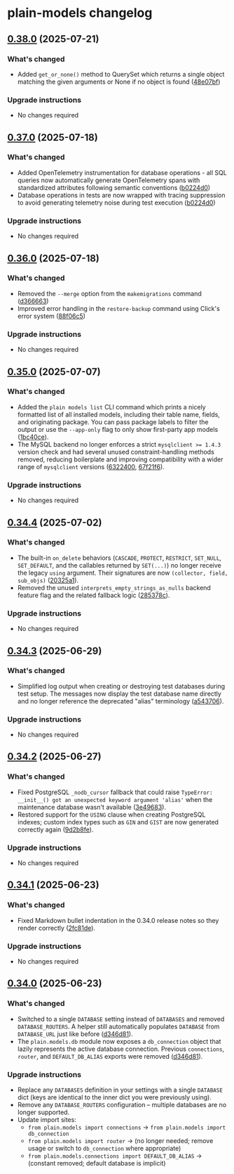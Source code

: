 # plain-models changelog

## [0.38.0](https://github.com/dropseed/plain/releases/plain-models@0.38.0) (2025-07-21)

### What's changed

- Added `get_or_none()` method to QuerySet which returns a single object matching the given arguments or None if no object is found ([48e07bf](https://github.com/dropseed/plain/commit/48e07bf))

### Upgrade instructions

- No changes required

## [0.37.0](https://github.com/dropseed/plain/releases/plain-models@0.37.0) (2025-07-18)

### What's changed

- Added OpenTelemetry instrumentation for database operations - all SQL queries now automatically generate OpenTelemetry spans with standardized attributes following semantic conventions ([b0224d0](https://github.com/dropseed/plain/commit/b0224d0))
- Database operations in tests are now wrapped with tracing suppression to avoid generating telemetry noise during test execution ([b0224d0](https://github.com/dropseed/plain/commit/b0224d0))

### Upgrade instructions

- No changes required

## [0.36.0](https://github.com/dropseed/plain/releases/plain-models@0.36.0) (2025-07-18)

### What's changed

- Removed the `--merge` option from the `makemigrations` command ([d366663](https://github.com/dropseed/plain/commit/d366663))
- Improved error handling in the `restore-backup` command using Click's error system ([88f06c5](https://github.com/dropseed/plain/commit/88f06c5))

### Upgrade instructions

- No changes required

## [0.35.0](https://github.com/dropseed/plain/releases/plain-models@0.35.0) (2025-07-07)

### What's changed

- Added the `plain models list` CLI command which prints a nicely formatted list of all installed models, including their table name, fields, and originating package. You can pass package labels to filter the output or use the `--app-only` flag to only show first-party app models ([1bc40ce](https://github.com/dropseed/plain/commit/1bc40ce)).
- The MySQL backend no longer enforces a strict `mysqlclient >= 1.4.3` version check and had several unused constraint-handling methods removed, reducing boilerplate and improving compatibility with a wider range of `mysqlclient` versions ([6322400](https://github.com/dropseed/plain/commit/6322400), [67f21f6](https://github.com/dropseed/plain/commit/67f21f6)).

### Upgrade instructions

- No changes required

## [0.34.4](https://github.com/dropseed/plain/releases/plain-models@0.34.4) (2025-07-02)

### What's changed

- The built-in `on_delete` behaviors (`CASCADE`, `PROTECT`, `RESTRICT`, `SET_NULL`, `SET_DEFAULT`, and the callables returned by `SET(...)`) no longer receive the legacy `using` argument. Their signatures are now `(collector, field, sub_objs)` ([20325a1](https://github.com/dropseed/plain/commit/20325a1)).
- Removed the unused `interprets_empty_strings_as_nulls` backend feature flag and the related fallback logic ([285378c](https://github.com/dropseed/plain/commit/285378c)).

### Upgrade instructions

- No changes required

## [0.34.3](https://github.com/dropseed/plain/releases/plain-models@0.34.3) (2025-06-29)

### What's changed

- Simplified log output when creating or destroying test databases during test setup. The messages now display the test database name directly and no longer reference the deprecated "alias" terminology ([a543706](https://github.com/dropseed/plain/commit/a543706)).

### Upgrade instructions

- No changes required

## [0.34.2](https://github.com/dropseed/plain/releases/plain-models@0.34.2) (2025-06-27)

### What's changed

- Fixed PostgreSQL `_nodb_cursor` fallback that could raise `TypeError: __init__() got an unexpected keyword argument 'alias'` when the maintenance database wasn't available ([3e49683](https://github.com/dropseed/plain/commit/3e49683)).
- Restored support for the `USING` clause when creating PostgreSQL indexes; custom index types such as `GIN` and `GIST` are now generated correctly again ([9d2b8fe](https://github.com/dropseed/plain/commit/9d2b8fe)).

### Upgrade instructions

- No changes required

## [0.34.1](https://github.com/dropseed/plain/releases/plain-models@0.34.1) (2025-06-23)

### What's changed

- Fixed Markdown bullet indentation in the 0.34.0 release notes so they render correctly ([2fc81de](https://github.com/dropseed/plain/commit/2fc81de)).

### Upgrade instructions

- No changes required

## [0.34.0](https://github.com/dropseed/plain/releases/plain-models@0.34.0) (2025-06-23)

### What's changed

- Switched to a single `DATABASE` setting instead of `DATABASES` and removed `DATABASE_ROUTERS`. A helper still automatically populates `DATABASE` from `DATABASE_URL` just like before ([d346d81](https://github.com/dropseed/plain/commit/d346d81)).
- The `plain.models.db` module now exposes a `db_connection` object that lazily represents the active database connection. Previous `connections`, `router`, and `DEFAULT_DB_ALIAS` exports were removed ([d346d81](https://github.com/dropseed/plain/commit/d346d81)).

### Upgrade instructions

- Replace any `DATABASES` definition in your settings with a single `DATABASE` dict (keys are identical to the inner dict you were previously using).
- Remove any `DATABASE_ROUTERS` configuration – multiple databases are no longer supported.
- Update import sites:
    - `from plain.models import connections` → `from plain.models import db_connection`
    - `from plain.models import router` → (no longer needed; remove usage or switch to `db_connection` where appropriate)
    - `from plain.models.connections import DEFAULT_DB_ALIAS` → (constant removed; default database is implicit)
